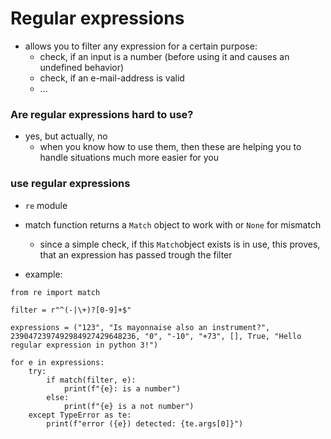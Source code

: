#   Regular expressions

-   allows you to filter any expression for a certain purpose:
    -   check, if an input is a number (before using it and causes an undefined behavior)
    -   check, if an e-mail-address is valid
    -   ...

### Are regular expressions hard to use?

-   yes, but actually, no
    -   when you know how to use them, then these are helping you to handle situations much more easier for you

### use regular expressions

-   `re` module
-   match function returns a `Match` object to work with or `None` for mismatch
    -   since a simple check, if this `Match`object exists is in use, this proves, that an expression has passed trough the filter

-   example:
```
from re import match

filter = r"^(-|\+)?[0-9]+$"

expressions = ("123", "Is mayonnaise also an instrument?", 2390472397492984927429648236, "0", "-10", "+73", [], True, "Hello regular expression in python 3!")

for e in expressions:
    try:
        if match(filter, e):
            print(f"{e}: is a number")
        else:
            print(f"{e} is a not number")
    except TypeError as te:
        print(f"error ({e}) detected: {te.args[0]}")
```